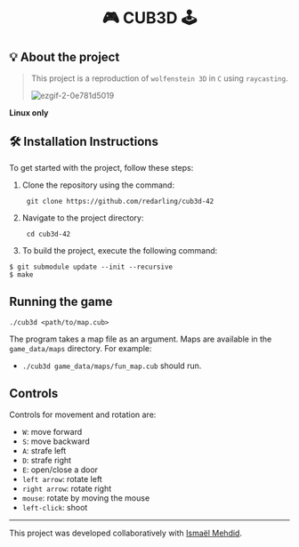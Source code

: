 <h1 align="center">
	🎮  CUB3D 🕹️
</h1>

## 💡 About the project

> This project is a reproduction of ``wolfenstein 3D`` in ``C`` using ``raycasting``.
> 
> ![ezgif-2-0e781d5019](https://github.com/user-attachments/assets/88b8ca2c-7254-4b21-8fa0-a2adfcad576d)

**Linux only**

## 🛠️ Installation Instructions

To get started with the project, follow these steps:

1. Clone the repository using the command:

        git clone https://github.com/redarling/cub3d-42

2. Navigate to the project directory:

        cd cub3d-42

3. To build the project, execute the following command:

```shell
$ git submodule update --init --recursive
$ make
```

## Running the game

```shell
./cub3d <path/to/map.cub>
```

The program takes a map file as an argument. Maps are available in the `game_data/maps` directory.
For example:

- `./cub3d game_data/maps/fun_map.cub` should run.

## Controls

Controls for movement and rotation are:

- `W`: move forward
- `S`: move backward
- `A`: strafe left
- `D`: strafe right
- `E`: open/close a door
- `left arrow`: rotate left
- `right arrow`: rotate right
- `mouse`: rotate by moving the mouse
- `left-click`: shoot

---
This project was developed collaboratively with [Ismaël Mehdid](https://github.com/ismaelmehdid).
